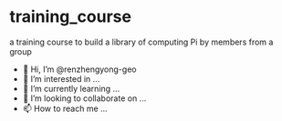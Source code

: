 # training_course
a training course to build a library of computing Pi by members from a group

- 👋 Hi, I’m @renzhengyong-geo
- 👀 I’m interested in ...
- 🌱 I’m currently learning ...
- 💞️ I’m looking to collaborate on ...
- 📫 How to reach me ...
